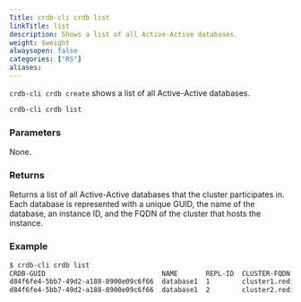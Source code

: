 ```yaml
---
Title: crdb-cli crdb list
linkTitle: list
description: Shows a list of all Active-Active databases.
weight: $weight
alwaysopen: false
categories: ["RS"]
aliases:
---
```


`crdb-cli crdb create` shows a list of all Active-Active databases.

```sh
crdb-cli crdb list
```

### Parameters

None.

### Returns

Returns a list of all Active-Active databases that the cluster participates in. Each database is represented with a unique GUID, the name of the database, an instance ID, and the FQDN of the cluster that hosts the instance.

### Example

```sh
$ crdb-cli crdb list
CRDB-GUID                             NAME       REPL-ID  CLUSTER-FQDN
d84f6fe4-5bb7-49d2-a188-8900e09c6f66  database1  1        cluster1.redis.local
d84f6fe4-5bb7-49d2-a188-8900e09c6f66  database1  2        cluster2.redis.local
```
